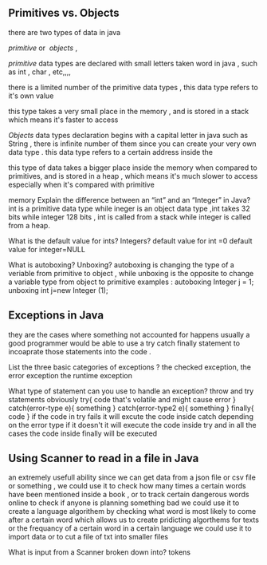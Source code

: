 ## Primitives vs. Objects

there are two types of data in java

*primitive* or  *objects* ,

*primitive* data types are declared with small letters taken word in java , such as int , char , etc,,,,

there is a limited number of the primitive data types , this data type refers to it's own value

this type takes a very small place in the memory , and is stored in a stack which means it's faster to access

*Objects* data types declaration begins with a capital letter in java such as String , there is infinite number of them since you can create your very own data type . this data type refers to a certain address inside the

this type of data takes a bigger place inside the memory when compared to primitives, and is stored in a heap , which means it's much slower to access especially when it's compared with primitive

memory Explain the difference between an “int” and an “Integer” in Java?
int is a primitive data type while ineger is an object data type ,int takes 32 bits while integer 128 bits , int is called from a stack while integer is called from a heap.

What is the default value for ints? Integers?
default value for int =0
default value for integer=NULL

What is autoboxing? Unboxing?
autoboxing is changing the type of a veriable from primitive to object , while unboxing is the opposite to change a variable type from object to primitive
examples :
autoboxing Integer j = 1;
unboxing int j=new Integer (1);

## Exceptions in Java

 they are the cases where something not accounted for happens usually a good programmer would be able to use a try catch finally statement to incoaprate those statements into the code .

 List the three basic categories of exceptions ?
 the checked exception, the error exception the runtime exception

What type of statement can you use to handle an exception?
 throw and try statements obviously
 try{ code that's volatile and might cause error }
 catch(error-type e){
    something
 }
 catch(error-type2 e){
    something
 }
 finally{
    code
 }
 if the code in try fails it will excute the code inside catch depending on the error type
 if it doesn't it will execute the code inside try
 and in all the cases the code inside finally will be executed

## Using Scanner to read in a file in Java

 an extremely usefull ability since we can get data from a json file or csv file or something , we could use it to check how many times a certain words have been mentioned inside a book , or to track certain dangerous words online to check if anyone is planning something bad
 we could use it to create a language algorithem by checking
 what word is most likely to come after a certain word which allows us to create pridicting algorthems for texts
 or the frequancy of a certain word in a certain language
 we could use it to import data or to cut a file of txt into
 smaller files

What is input from a Scanner broken down into?
tokens

